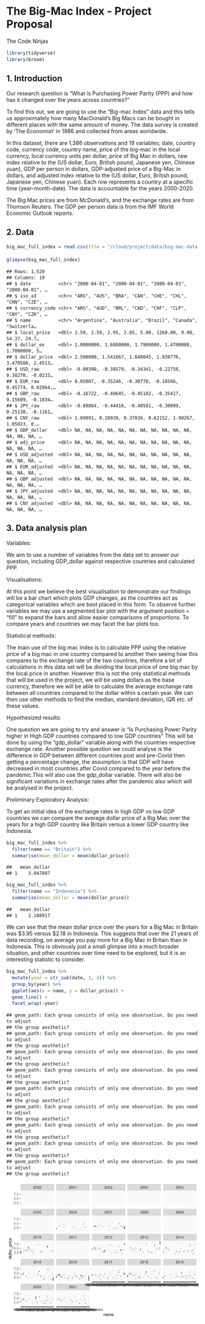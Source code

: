 The Big-Mac Index - Project Proposal
================
The Code Ninjas

``` r
library(tidyverse)
library(broom)
```

## 1. Introduction

Our research question is “What is Purchasing Power Parity (PPP) and how
has it changed over the years across countries?”

To find this out, we are going to use the “Big-mac Index” data and this
tells us approximately how many MacDonald’s Big Macs can be bought in
different places with the same amount of money. The data survey is
created by ‘The Economist’ in 1986 and collected from areas worldwide.

In this dataset, there are 1,386 observations and 19 variables; date,
country code, currency code, country name, price of the big-mac in the
local currency, local currency units per dollar, price of Big Mac in
dollars, raw index relative to the (US dollar, Euro, British pound,
Japanese yen, Chinese yuan), GDP per person in dollars, GDP-adjusted
price of a Big-Mac in dollars, and adjusted index relative to the (US
dollar, Euro, British pound, Japanese yen, Chinese yuan). Each row
represents a country at a specific time (year-month-date). The data is
accountable for the years 2000-2020.

The Big Mac prices are from McDonald’s, and the exchange rates are from
Thomson Reuters. The GDP per person data is from the IMF World Economic
Outlook reports.

## 2. Data

``` r
big_mac_full_index = read.csv(file = "/cloud/project/data/big-mac-data-2021-07.1/output-data/big-mac-full-index.csv")

glimpse(big_mac_full_index)
```

    ## Rows: 1,520
    ## Columns: 19
    ## $ date          <chr> "2000-04-01", "2000-04-01", "2000-04-01", "2000-04-01", …
    ## $ iso_a3        <chr> "ARG", "AUS", "BRA", "CAN", "CHE", "CHL", "CHN", "CZE", …
    ## $ currency_code <chr> "ARS", "AUD", "BRL", "CAD", "CHF", "CLP", "CNY", "CZK", …
    ## $ name          <chr> "Argentina", "Australia", "Brazil", "Canada", "Switzerla…
    ## $ local_price   <dbl> 2.50, 2.59, 2.95, 2.85, 5.90, 1260.00, 9.90, 54.37, 24.7…
    ## $ dollar_ex     <dbl> 1.0000000, 1.6800000, 1.7900000, 1.4700000, 1.7000000, 5…
    ## $ dollar_price  <dbl> 2.500000, 1.541667, 1.648045, 1.938776, 3.470588, 2.4513…
    ## $ USD_raw       <dbl> -0.00398, -0.38579, -0.34341, -0.22758, 0.38270, -0.0233…
    ## $ EUR_raw       <dbl> 0.05007, -0.35246, -0.30778, -0.18566, 0.45774, 0.02964,…
    ## $ GBP_raw       <dbl> -0.16722, -0.48645, -0.45102, -0.35417, 0.15609, -0.1834…
    ## $ JPY_raw       <dbl> -0.09864, -0.44416, -0.40581, -0.30099, 0.25130, -0.1161…
    ## $ CNY_raw       <dbl> 1.09091, 0.28939, 0.37836, 0.62152, 1.90267, 1.05023, 0.…
    ## $ GDP_dollar    <dbl> NA, NA, NA, NA, NA, NA, NA, NA, NA, NA, NA, NA, NA, NA, …
    ## $ adj_price     <dbl> NA, NA, NA, NA, NA, NA, NA, NA, NA, NA, NA, NA, NA, NA, …
    ## $ USD_adjusted  <dbl> NA, NA, NA, NA, NA, NA, NA, NA, NA, NA, NA, NA, NA, NA, …
    ## $ EUR_adjusted  <dbl> NA, NA, NA, NA, NA, NA, NA, NA, NA, NA, NA, NA, NA, NA, …
    ## $ GBP_adjusted  <dbl> NA, NA, NA, NA, NA, NA, NA, NA, NA, NA, NA, NA, NA, NA, …
    ## $ JPY_adjusted  <dbl> NA, NA, NA, NA, NA, NA, NA, NA, NA, NA, NA, NA, NA, NA, …
    ## $ CNY_adjusted  <dbl> NA, NA, NA, NA, NA, NA, NA, NA, NA, NA, NA, NA, NA, NA, …

## 3. Data analysis plan

Variables:

We aim to use a number of variables from the data set to answer our
question, including GDP_dollar against respective countries and
calculated PPP.

Visualisations:

At this point we believe the best visualisation to demonstrate our
findings will be a bar chart which plots GDP changes, as the countries
act as categorical variables which are best placed in this form. To
observe further variables we may use a segmented bar plot with the
argument position = “fill” to expand the bars and allow easier
comparisons of proportions. To compare years and countries we may facet
the bar plots too.

Statistical methods:

The main use of the big mac index is to calculate PPP using the relative
price of a big mac in one country compared to another then seeing how
this compares to the exchange rate of the two countries, therefore a lot
of calculations in this data set will be dividing the local price of one
big mac by the local price in another. However this is not the only
statistical methods that will be used in the project, we will be using
dollars as the base currency, therefore we will be able to calculate the
average exchange rate between all countries compared to the dollar
within a certain year. We can then use other methods to find the median,
standard deviation, IQR etc. of these values.

Hypothesized results:

One question we are going to try and answer is “Is Purchasing Power
Parity higher in High GDP countries compared to low GDP countries” This
will be done by using the “gdp_dollar” variable along with the countries
respective exchange rate. Another possible question we could analyse is
the difference in GDP between different countries post and pre-Covid
then getting a percentage change, the assumption is that GDP will have
decreased in most countries after Covid compared to the year before the
pandemic.This will also use the gdp_dollar variable. There will also be
significant variations in exchange rates after the pandemic also which
will be analysed in the project.

Preliminary Exploratory Analysis:

To get an initial idea of the exchange rates in high GDP vs low GDP
countries we can compare the average dollar price of a Big Mac over the
years for a high GDP country like Britain versus a lower GDP country
like Indonesia.

``` r
big_mac_full_index %>%
  filter(name == "Britain") %>%
  summarise(mean_dollar = mean(dollar_price))
```

    ##   mean_dollar
    ## 1    3.947897

``` r
big_mac_full_index %>%
  filter(name == "Indonesia") %>%
  summarise(mean_dollar = mean(dollar_price))
```

    ##   mean_dollar
    ## 1    2.180917

We can see that the mean dollar price over the years for a Big Mac in
Britain was $3.95 versus $2.18 in Indonesia. This suggests that over the
21 years of data recording, on average you pay more for a Big Mac in
Britain than in Indonesia. This is obviously just a small glimpse into a
much broader situation, and other countries over time need to be
explored, but it is an interesting statistic to consider.

``` r
big_mac_full_index %>%
  mutate(year = str_sub(date, 1, 4)) %>%
  group_by(year) %>%
  ggplot(aes(x = name, y = dollar_price)) +
  geom_line() +
  facet_wrap(~year)
```

    ## geom_path: Each group consists of only one observation. Do you need to adjust
    ## the group aesthetic?
    ## geom_path: Each group consists of only one observation. Do you need to adjust
    ## the group aesthetic?
    ## geom_path: Each group consists of only one observation. Do you need to adjust
    ## the group aesthetic?
    ## geom_path: Each group consists of only one observation. Do you need to adjust
    ## the group aesthetic?
    ## geom_path: Each group consists of only one observation. Do you need to adjust
    ## the group aesthetic?
    ## geom_path: Each group consists of only one observation. Do you need to adjust
    ## the group aesthetic?
    ## geom_path: Each group consists of only one observation. Do you need to adjust
    ## the group aesthetic?
    ## geom_path: Each group consists of only one observation. Do you need to adjust
    ## the group aesthetic?
    ## geom_path: Each group consists of only one observation. Do you need to adjust
    ## the group aesthetic?

![](proposal_files/figure-gfm/graph-1.png)<!-- -->
